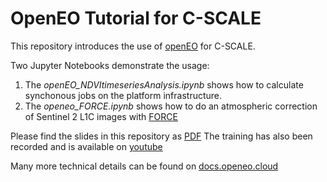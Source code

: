 # OpenEO Tutorial for C-SCALE

This repository introduces the use of [openEO](https://openeo.cloud/) for C-SCALE. 

Two Jupyter Notebooks demonstrate the usage:
1. The *openEO_NDVItimeseriesAnalysis.ipynb* shows how to calculate synchonous jobs on the platform infrastructure. 
2. The *openeo_FORCE.ipynb* shows how to do an atmospheric correction of Sentinel 2 L1C images with [FORCE](https://force-eo.readthedocs.io/en/latest/) 

Please find the slides in this repository as [PDF](https://github.com/c-scale-community/c-scale-tutorial-openeo/blob/main/2022-12-14_openEO_Platform_Basic_Training_Intro.pdf)
The training has also been recorded and is available on [youtube](https://www.youtube.com/watch?v=pMiaBMh8VCQ)


Many more technical details can be found on [docs.openeo.cloud](https://docs.openeo.cloud/) 
